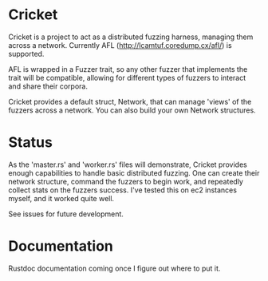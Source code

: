 # Cricket
Cricket is a project to act as a distributed fuzzing harness, managing them
across a network. Currently AFL (http://lcamtuf.coredump.cx/afl/) is supported.

AFL is wrapped in a Fuzzer trait, so any other fuzzer that implements the trait
will be compatible, allowing for different types of fuzzers to interact and share
their corpora.

Cricket provides a default struct, Network, that can manage 'views' of the fuzzers
across a network. You can also build your own Network structures.

# Status
As the 'master.rs' and 'worker.rs' files will demonstrate, Cricket provides
enough capabilities to handle basic distributed fuzzing. One can create their
network structure, command the fuzzers to begin work, and repeatedly collect
stats on the fuzzers success. I've tested this on ec2 instances myself, and
it worked quite well.

See issues for future development.

# Documentation
Rustdoc documentation coming once I figure out where to put it.
